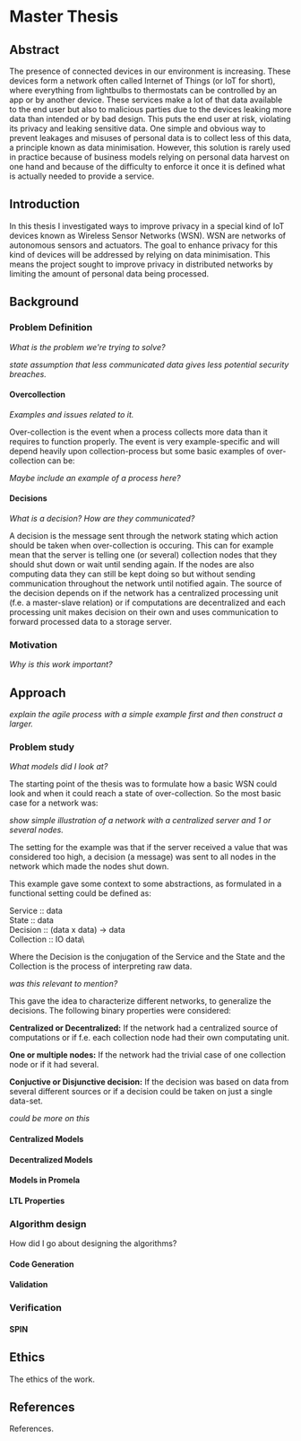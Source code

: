 # Master Thesis

## Abstract

The presence of connected devices in our environment is increasing. These devices form a network often called Internet of Things (or IoT for short), where everything from lightbulbs to thermostats can be controlled by an app or by another device. These services make a lot of that data available to the end user but also to malicious parties due to the devices leaking more data than intended or by bad design. This puts the end user at risk, violating its privacy and leaking sensitive data. One simple and obvious way to prevent leakages and misuses of personal data is to collect less of this data, a principle known as data minimisation. However, this solution is rarely used in practice because of business models relying on personal data harvest on one hand and because of the difficulty to enforce it once it is defined what is actually needed to provide a service.

## Introduction

In this thesis I investigated ways to improve privacy in a special kind of IoT devices known as Wireless Sensor Networks (WSN). WSN are networks of autonomous sensors and actuators. The goal to enhance privacy for this kind of devices will be addressed by relying on data minimisation. This means the project sought to improve privacy in distributed networks by limiting the amount of personal data being processed.  



## Background

### Problem Definition 

*What is the problem we're trying to solve?*



*state assumption that less communicated data gives less potential security breaches.*

#### Overcollection

*Examples and issues related to it.*

Over-collection is the event when a process collects more data than it requires to function properly. The event is very example-specific and will depend heavily upon collection-process but some basic examples of over-collection can be: 

*Maybe include an example of a process here?*

#### Decisions

*What is a decision? How are they communicated?*

A decision is the message sent through the network stating which action should be taken when over-collection is occuring. This can for example mean that the server is telling one (or several) collection nodes that they should shut down or wait until sending again. If the nodes are also computing data they can still be kept doing so but without sending communication throughout the network until notified again. The source of the decision depends on if the network has a centralized processing unit (f.e. a master-slave relation) or if computations are decentralized and each processing unit makes decision on their own and uses communication to forward processed data to a storage server. 

### Motivation

*Why is this work important?*

## Approach

*explain the agile process with a simple example first and then construct a larger.*

### Problem study

*What models did I look at?*

The starting point of the thesis was to formulate how a basic WSN could look and when it could reach a state of over-collection. So the most basic case for a network was:

*show simple illustration of a network with a centralized server and 1 or several nodes.*

The setting for the example was that if the server received a value that was considered too high, a decision (a message) was sent to all nodes in the network which made the nodes shut down. 

This example gave some context to some abstractions, as formulated in a functional setting could be defined as:

Service :: data\
State :: data\
Decision :: (data x data) -> data\
Collection :: IO data\

Where the Decision is the conjugation of the Service and the State and the Collection is the process of interpreting raw data. 

*was this relevant to mention?*

This gave the idea to characterize different networks, to generalize the decisions. The following binary properties were considered: 

**Centralized or Decentralized:** If the network had a centralized source of computations or if f.e. each collection node had their own computating unit.

**One or multiple nodes:** If the network had the trivial case of one collection node or if it had several.

**Conjuctive or Disjunctive decision:** If the decision was based on data from several different sources or if a decision could be taken on just a single data-set.

*could be more on this*

#### Centralized Models

#### Decentralized Models

#### Models in Promela

#### LTL Properties

### Algorithm design

How did I go about designing the algorithms?
#### Code Generation

#### Validation

### Verification

#### SPIN

## Ethics

The ethics of the work.

## References

References.

